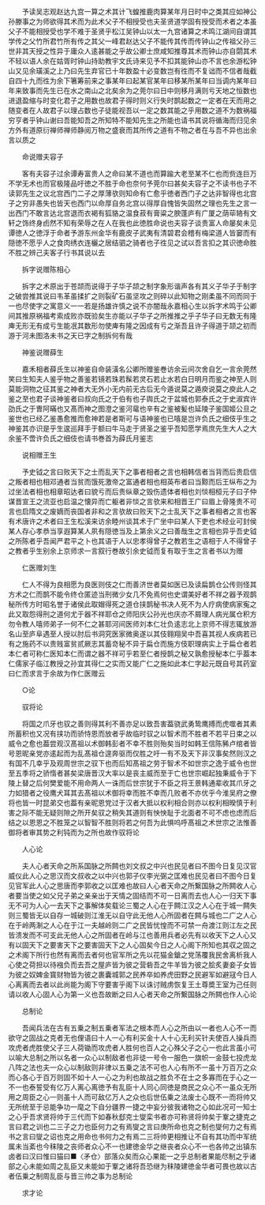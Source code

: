 <!-- { "loadSidebar": true } -->
　　予读吴志观赵达九宫一算之术其计飞蝗推鹿肉算某年月日时中之类其应如神公孙滕事之为师欲得其术而为此术父子不相授受也夫圣贤道学固有授受而术者之本虽父子不能相授受也学不难于圣贤乎松江吴钟山以太一九宫诸算之术鸣江湖间自谓其学传之父竹所君竹所有传之其父一峰君赵达父子不能传其传而传钟山之传祖父孙三世非其天授之性异于庸众人逺甚能之乎故公卿士庶咸知推尊其术而钟山亦自閟其术不轻以语人余在姑胥时钟山持助教宇文氏诗来见予不扣其能钟山亦不言也余游松钟山又见余璜溪之上乃曰先生弃官已十年数盈十必变数岂有徃而不复诎而不信者哉截自四十九而徃为余下箸筹前来之事某年曰起某官某年曰移某所某年曰当调内某年曰年来致事而先生已在水之南山之北矣余为之莞尔曰日中则移月满则亏天地之恒数也进退盈缩与时变化君子之用数也故君子得时则义行失时鹊起数之一定者在天而用之随变者在人故君子以理占数也子徒能视吾以一定之数其能之乎用数之道不为数祸福穷亨者乎钟山谢曰吾能知吾之所知特不能知先生之所能也请书其说将循海而归见余方外有道原衍禅师禅师静阅万物之盛衰而其所传之道有不物之者在与吾不异也出余言以质之

　　命说赠夫容子

　　客有夫容子过余谭寿富贵人之命曰某不道也而算踰大老至某不仁也而赀连巨万不学无术也而官极隆品吁徳之不胜于命也奈何予莞尔曰甚矣夫容子之不读书也子不读郭先生之议北宫西门二子之厚薄欤则知命有亡愈乎徳者西门子之达非智得也北宫子之穷非愚失也皆天也西门以命厚自务北宫以得厚自愧皆失固然之理也先生之言一出西门不敢言达北宫退而衣褐有狐貉之温食菽有膏粱之腴蓬庐有广厦之荫荜辂有文轩之饰终身卣然不知有荣辱之在人在我也此徳胜命说也夫容子谈贵富人命屡矣未见谭徳人之徳浮于命者予游东州金华有鹿皮子武夷有清碧君会稽有梅梁道人皆窭而有隠徳不愿乎人之食肉绣衣连欐之居结驷之骑者也子徃见之试以吾言扣之其识徳命胜不胜之辨己夫客子行书其说以去

　　拆字说赠陈相心

　　拆字之术原出于苍颉而说得于子华子颉之制字象形谐声各有其义子华子于制字之破尝推其说曰韦革虽揉扩之则裂矿石虽坚攻之则碎以此知物之刚柔虽不同而同于一也尽使字之寓意义一一若是扬雄许慎之说不亦闇哉永嘉相心生以拆字术鸣于公卿间其推原祸福考索成败亦既验矣生亦能以子华子之所推推之乎子华子曰无数无有隆庳无形无有成亏生能冺其数形勿使庳有隆之因成有亏之渐吾且许子得道于颉之初而游于河未图洛未书之天已字之制拆何有哉

　　神鉴说赠薛生

　　嘉禾相者薛氏生以神鉴自命装潢名公卿所赠鉴巻访余云间次舍自乞一言余莞然笑曰生知夫人鉴乎物之善鉴若镜若珠若髹若灵石若止水若白日明月而鉴之神至人则莫能洞物之征其鉴之神者大无外小无内前无古后无今遁说莫之遁庾说莫之庾此人之鉴之至也君子谈神鉴者曰叔向氏之于伯有也子舆氏之于盆城也郭泰氏之于史淑宾许劭氏之于曺阿暪也又髙而神之图澄之鉴河鼋也辛有之鉴被髪也延陵子鉴国姬公旦之鉴世也已经乙鉴愚愈推而愈神若是者斯可与语神鉴也已嘻是岂许负氏之细伎乎生之神鉴其亦识是乎生逡巡拜手于额曰牛马走于贤圣之鉴乎吾知愿学焉庶先生大人之大余鉴不啻许负氏之细伎也请书巻首为薛氏月鉴志

　　说相赠王生

　　予史钺之言曰败天下之士而乱天下之事者相者之言也相韩信者当背而后贵启信之叛者相也相邓通者当贫而饿死激帝之富通者相也相英布者曰当黥而后王纵布之为过坐法者相也相章昭达者曰貌亏而后贵纵章之毁伤遗体者相也刘惔相桓元子曰子仲谋晋宣王之流亚也启温之懐异而亡躯者非惔之言欤来和相晋王广曰眉上骨隆贵不可言也启隋文之废嫡而丧国者非和之言欤故曰败天下之士乱天下之事者相者之言也客有术唐许之术者曰王生松溪来访余睦州谈其术于广坐中曰某人下吏也术经业可封侯某人存心孝恭当享遐算某人夙有隠徳当及上第余义之曰善哉生之言相也异乎吾史钺之所陈者乎吾闻严君平之卜也其语于人以忠孝得曾子之教若生之语相于人不得曾子之教者乎生别余上京师求一言叙行巻故引余史钺而复有取于生之言者书以为赠

　　仁医赠刘生

　　仁人不得为良相愿为良医则伎之仁而善济世者莫如医已及读扁鹊仓公传则怪其方术之仁而鹊不能令终仓匿迹当刑微少女几不免焉何也史谓美好者不祥之器予观鹊秘所传方时昭名誉于诸侯此取媢得死之道仓挟鹊秘书决人死不为人疗病使病家寃之此又取怨得刑之道何尤于器不祥耶仓之师阳庆公孙光也庆亦不屑理人病光属仓积方勿令教人嘻师弟子一何不仁之甚耶河间医师刘本仁壮负逺志北上京师不得志辄放游名山至庐阜遇至人授以肘后书洞究医家微奥遂以其伎翱翔吴中吾喜其视人疾病若已有之施药不以贵贱富贫贰厥志其蓄竒秘不异于扁仓而施方伎职理病实上于扁仓者若本仁者可称仁医知本仁而谓之器不祥可乎若至仁者授鹊之秘又孰愈授秘本仁乎葢本仁儒家子临江教授之孙宜其得仁之实而又能广仁之施如此本仁字起元既自号其药室曰仁而求言于余故为作仁医赠云

　　○论

　　驭将论

　　将国之爪牙也驭之善则得其利不善亦足以致吾害葢骁武勇鸷鹰搏而虎噬者其素所蓄积也又况有挟功而骄恃恩而放者乎故临时驭之以智术而不胜者不若平日束之以威令之愈也葢尝观汉髙祖以术御韩彭者不幸不胜则殆矣当时如韩王信陈豨卢绾者皆号恩昵亲党亦逺起而为乱髙祖仓遑奔驱而仅胜之吁一有不及天下非汉事矣然则汉之有国不几幸乎及观周世宗之驭下也而后知髙祖之劳于智术不如世宗之逸于威令也世至五季将之骄惰者甚矣梁唐晋汉大率以是丧主威而至于亡也世宗崛起独秉威令于下陵上替之后何樊爱能不用命两人一诛而后世宗犹于不臣之将王景韩通辈收其爪牙之力如猎者之役鹰犬耳其去髙祖以术御将幸而胜不幸而几败者不亦优乎今淮吴府之僚将也皆一时昆弟交也葢有亲昵恩党过于汉者大抵以权利相合则亦以权利相暌慎于利害之际不能无疑则隙之所开矣驭之稍失其道则有怏怏耻于北面者不可不虑也虑而后结之以恩恩之不胜笼之以智智不胜则将若之何吾为此惧呜呼髙祖之术世宗之法惟善御将者审其势之利钝而为之所也故作驭将论

　　人心论

　　夫人心者天命之所系国脉之所闗也刘文叔之中兴也民见者曰不图今日复见汉官威仪此人心之思汉而文叔收之以中兴也郭子仪李光弼之匡难也民见者曰不图今日复见官军此人心之思唐而李郭收之以匡难也故曰人心者天命之所繋国脉之所闗收人心者要当使之如父兄子弟之亲亲出于天情之固结而不可一日离而去也人心一归天下事无不可为人心一去天下之事解体矣载论三蜀之人心在于闗江汉之人心在于城一闗失则三蜀皆无以自存一城破则江淮无以自守此无他人心所固者在闗与城也二广之人心在于岭两淛之人心在于江一夫越岭则二广之民皆忧惶而不可禁一舟渡江则江左之民皆溃发而不可支此无他人心之所固者在岭与江也善用兵者必先有以收天下之人心又有以固天下之要害天下之要害固天下之人心固矣今日之人心阁下所知也其収之固之之术阁下所行也然有离而去者何也官军所之先以花猫金鎗之党荡覆我民舍离析我人心使之荷担以待襁负而去吾之屋庐皆为彼之营砦吾之牛羊皆为彼之脍炙妻妾子女皆为彼之奴婢金寳财物皆为彼之裹囊城郭之民养卒如养虎田野之民避军如避冦今日人心离离而去者以此尚能为阁下守要害乎阁下以诛讨贼虏恢复王土尊奬王室为己任则请以收人心固人心为第一义也吾故断之曰人心者天命之所繋国脉之所闗也作人心论

　　总制论

　　吾闻兵法在古有五乗之制五乗者军法之根本而人心之所由以一者也人心不一而欲守之固战之克者无也俚语曰十人一心有利买金十人十心无利买针夫使百人操兵而攻虎者虎胜使父子三人荷锄而攻虎者人胜何也百人之心殊父子之心一也此言虽小可以喻大总制之所以名者一众心以制敌者也非徒一号令一服色一旗帜一金鼓七投虎龙八阵之法也夫一众心以制敌则非律以五乗之法不可也人心有所不一虽十万百万之众而心各心于百万则固不如十人一心之为利也故战之胜负不在士之多寡而在于心之一不一也泰誓受有亿万人离心离徳予有乱臣十人同心同徳是商民之众心不一虽众无所用之周臣之心一则虽十人而可敌亿万人之众也后世伍乗之法废士心既不一而将帅又无所统至于忌能争功一麾之下自分疆界一捷之中妄分彼我诸物之心如此况可一知士之心乎吾求贤将帅于三代而下如春秋郄克士燮栾书者亦可称贤将帅矣于鞌之捷克之言曰君之训也二三子之力也臣何力之有焉燮之言曰庚所命也克之制也燮何力之有焉书之言曰燮之诏也克之用命也书何力之有焉二三将帅更相推让不自有其功而中军统属未当紊也今秣陵之丧师者众心不一也建徳金华之继丧者众心不一也各帅之出镇东卤者曰汉曰惟曰猫曰■〈矛仓〉部落众矣而众心果能一之乎总制者果能尽制之乎诸部之心未能如周之乱臣又未能如于鞌之诸将吾恐继为秣陵建徳金华者可畏也故以古者伍乗之制周乱臣与晋三帅之事为总制论

　　求才论

